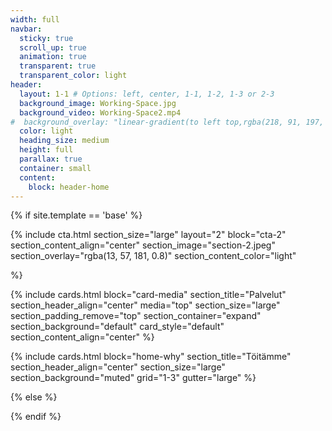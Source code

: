 ```yaml
---
width: full
navbar:
  sticky: true
  scroll_up: true
  animation: true
  transparent: true
  transparent_color: light
header:
  layout: 1-1 # Options: left, center, 1-1, 1-2, 1-3 or 2-3
  background_image: Working-Space.jpg
  background_video: Working-Space2.mp4
#  background_overlay: "linear-gradient(to left top,rgba(218, 91, 197, 0.8) 0%,rgba(151, 27, 191, 0.8) 30%,rgba(2, 8, 212, 0.8) 80%)"
  color: light
  heading_size: medium
  height: full
  parallax: true
  container: small
  content:
    block: header-home
---
```


[comment]: # (This actually is the most platform independent comment)



{% if site.template == 'base' %}

{% include cta.html
  section_size="large"
  layout="2"
  block="cta-2"
  section_content_align="center"
  section_image="section-2.jpeg"
  section_overlay="rgba(13, 57, 181, 0.8)"
  section_content_color="light"

%}

{% include cards.html
  block="card-media"
  section_title="Palvelut"
  section_header_align="center"
  media="top"
  section_size="large"
  section_padding_remove="top"
  section_container="expand"
  section_background="default"
  card_style="default"
  section_content_align="center"
%}



  {% include cards.html
    block="home-why"
    section_title="Töitämme"
    section_header_align="center"
    section_size="large"
    section_background="muted"
    grid="1-3"
    gutter="large"
  %}


{% else %}


{% endif %}
